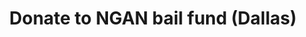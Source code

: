 ---
type: donation
title:  "Donate to NGAN bail fund (Dallas)"
link: "https://secure.actblue.com/donate/ms_blm_homepage_2019"
representation: "Next Generation Action Network"
impact: "Fund the bail of protestors in Dallas, TX"
---